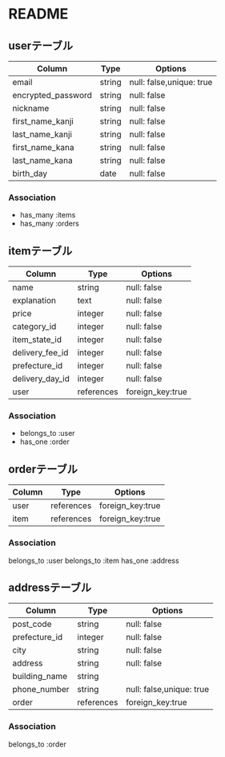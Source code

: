 # README

## userテーブル

| Column              | Type   | Options                  |
| ----------------    | ------ | ------------------------ |
| email               | string | null: false,unique: true |
| encrypted_password  | string | null: false              |
| nickname            | string | null: false              |
| first_name_kanji    | string | null: false              |
| last_name_kanji     | string | null: false              |
| first_name_kana     | string | null: false              |
| last_name_kana      | string | null: false              |
| birth_day           | date   | null: false              |

### Association
- has_many :items
- has_many :orders

## itemテーブル

| Column           | Type       | Options           |
| -----------------| ---------- | ----------------- |
| name             | string     | null: false       |
| explanation      | text       | null: false       |
| price            | integer    | null: false       |
| category_id      | integer    | null: false       |
| item_state_id    | integer    | null: false       |
| delivery_fee_id  | integer    | null: false       |
| prefecture_id    | integer    | null: false       |
| delivery_day_id | integer    | null: false       |
| user             | references | foreign_key:true  |

### Association

- belongs_to :user
- has_one :order

## orderテーブル

| Column           | Type       | Options           |
| -----------------| ---------- | ----------------- |
| user             | references | foreign_key:true  |
| item             | references | foreign_key:true  |


### Association

belongs_to :user
belongs_to :item
has_one :address

## addressテーブル

| Column           | Type       | Options                       |
| -----------------| ---------- | ----------------------------- |
| post_code        | string     | null: false                   |
| prefecture_id    | integer    | null: false                   |
| city             | string     | null: false                   |
| address          | string     | null: false                   |
| building_name    | string     |                               |
| phone_number     | string     | null: false,unique: true      |
| order            | references | foreign_key:true              |


### Association

belongs_to :order
